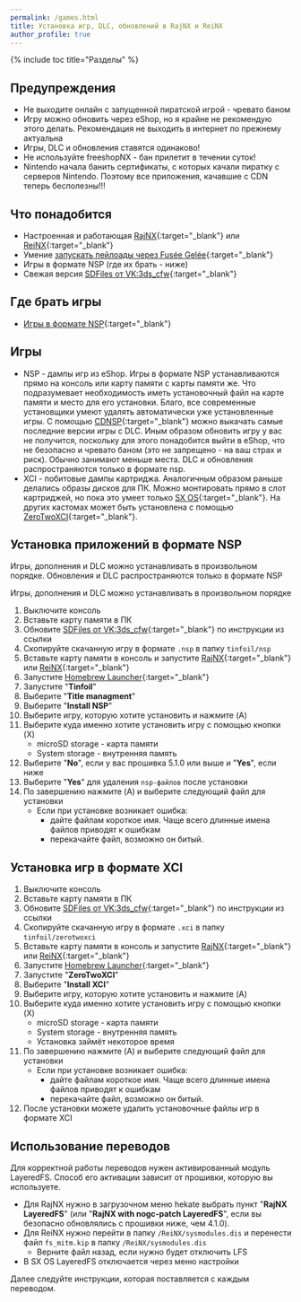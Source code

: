 ```yaml
---
permalink: /games.html
title: Установка игр, DLC, обновлений в RajNX и ReiNX
author_profile: true
---
```

{% include toc title="Разделы" %}

## Предупреждения

* Не выходите онлайн с запущенной пиратской игрой - чревато баном 
* Игру можно обновить через eShop, но я крайне не рекомендую этого делать. Рекомендация не выходить в интернет по прежнему актуальна
* Игры, DLC и обновления ставятся одинаково!
* Не используйте freeshopNX - бан прилетит в течении суток!
* Nintendo начала банить сертификаты, с которых качали пиратку с серверов Nintendo. Поэтому все приложения, качавшие с CDN теперь бесполезны!!!

## Что понадобится

* Настроенная и работающая [RajNX](rajnx){:target="_blank"} или [ReiNX](reinx){:target="_blank"}
* Умение [запускать пейлоады через Fusée Gelée](fusee-gelee){:target="_blank"}
* Игры в формате NSP (где их брать - ниже)
* Свежая версия [SDFiles от VK:3ds_cfw](https://github.com/rashevskyv/switch/releases/latest){:target="_blank"}
	
## Где брать игры

* [Игры в формате NSP](https://www.reddit.com/r/switchroms/comments/8xjo94/multihost_eshop_dlc_download_index/){:target="_blank"}

## Игры 

* NSP - дампы игр из eShop. Игры в формате NSP устанавливаются прямо на консоль или карту памяти с карты памяти же. Что подразумевает необходимость иметь установочный файл на карте памяти и место для его установки. Благо, все современные установщики умеют удалять автоматически уже установленные игры.
С помощью [CDNSP](download-nsp){:target="_blank"} можно выкачать самые последние версии игры с DLC. Иным образом обновить игру у вас не получится, поскольку для этого понадобится выйти в eShop, что не безопасно и чревато баном (это не запрещено - на ваш страх и риск). Обычно занимают меньше места. DLC и обновления распространяются только в формате nsp.
* XCI - побитовые дампы картриджа. Аналогичным образом раньше делались образы дисков для ПК. Можно монтировать прямо в слот картриджей, но пока это умеет только [SX OS](sxos){:target="_blank"}. На других кастомах может быть установлена с помощью [ZeroTwoXCI](https://vk.com/@3ds_cfw-ustanovka-xci-bez-neobhodimosti-predvaritelnoi-konvertacii-v){:target="_blank"}. 

## Установка приложений в формате NSP 

Игры, дополнения и DLC можно устанавливать в произвольном порядке. Обновления и DLC распространяются только в формате NSP

Игры, дополнения и DLC можно устанавливать в произвольном порядке

1. Выключите консоль
1. Вставьте карту памяти в ПК
1. Обновите [SDFiles от VK:3ds_cfw](https://github.com/rashevskyv/switch/releases/latest){:target="_blank"} по инструкции из ссылки
1. Скопируйте скачанную игру в формате `.nsp` в папку `tinfoil/nsp` 
1. Вставьте карту памяти в консоль и запустите [RajNX](rajnx){:target="_blank"} или [ReiNX](reinx){:target="_blank"}
1. Запустите [Homebrew Launcher](launch-hbl){:target="_blank"}
1. Запустите "**Tinfoil**"
1. Выберите "**Title managment**"
1. Выберите "**Install NSP**"
1. Выберите игру, которую хотите установить и нажмите (A)
1. Выберите куда именно хотите установить игру с помощью кнопки (X)
	* microSD storage - карта памяти 
	* System storage - внутренняя память
1. Выберите "**No**", если у вас прошивка 5.1.0 или выше и "**Yes**", если ниже
1. Выберите "**Yes**" для удаления `nsp-файлов` после установки
1. По завершению нажмите (A) и выберите следующий файл для установки
	* Если при установке возникает ошибка:
		* дайте файлам короткое имя. Чаще всего длинные имена файлов приводят к ошибкам
		* перекачайте файл, возможно он битый. 

## Установка игр в формате XCI 

1. Выключите консоль
1. Вставьте карту памяти в ПК
1. Обновите [SDFiles от VK:3ds_cfw](https://github.com/rashevskyv/switch/releases/latest){:target="_blank"} по инструкции из ссылки
1. Скопируйте скачанную игру в формате `.xci` в папку `tinfoil/zerotwoxci` 
1. Вставьте карту памяти в консоль и запустите [RajNX](rajnx){:target="_blank"} или [ReiNX](reinx){:target="_blank"}
1. Запустите [Homebrew Launcher](launch-hbl){:target="_blank"}
1. Запустите "**ZeroTwoXCI**"
1. Выберите "**Install XCI**"
1. Выберите игру, которую хотите установить и нажмите (A)
1. Выберите куда именно хотите установить игру с помощью кнопки (X)
	* microSD storage - карта памяти 
	* System storage - внутренняя память
	* Установка займёт некоторое время
1. По завершению нажмите (A) и выберите следующий файл для установки
	* Если при установке возникает ошибка:
		* дайте файлам короткое имя. Чаще всего длинные имена файлов приводят к ошибкам
		* перекачайте файл, возможно он битый. 
1. После установки можете удалить установочные файлы игр в формате XCI
		
## Использование переводов 

Для корректной работы переводов нужен активированный модуль LayeredFS. Способ его активации зависит от прошивки, которую вы используете. 
* Для RajNX нужно в загрузочном меню hekate выбрать пункт "**RajNX LayeredFS**" (или "**RajNX with nogc-patch LayeredFS**", если вы безопасно обновлялись с прошивки ниже, чем 4.1.0). 
* Для ReiNX нужно перейти в папку `/ReiNX/sysmodules.dis` и перенести файл `fs_mitm.kip` в папку `/ReiNX/sysmodules.dis`
	* Верните файл назад, если нужно будет отключить LFS
* В SX OS LayeredFS отключается через меню настройки

Далее следуйте инструкции, которая поставляется с каждым переводом.